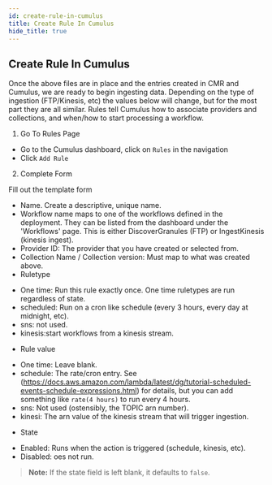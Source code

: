 ```yaml
---
id: create-rule-in-cumulus
title: Create Rule In Cumulus
hide_title: true
---
```


## Create Rule In Cumulus

Once the above files are in place and the entries created in CMR and Cumulus, we are ready to begin ingesting data. Depending on the type of ingestion (FTP/Kinesis, etc) the values below will change, but for the most part they are all similar. Rules tell Cumulus how to associate providers and collections, and when/how to start processing a workflow.

1. Go To Rules Page

* Go to the Cumulus dashboard, click on `Rules` in the navigation
* Click `Add Rule`

2. Complete Form

Fill out the template form

* Name. Create a descriptive, unique name.
* Workflow name maps to one of the workflows defined in the deployment. They can be listed from the dashboard under the 'Workflows' page. This is either DiscoverGranules (FTP) or IngestKinesis (kinesis ingest).
* Provider ID: The provider that you have created or selected from.
* Collection Name / Collection version: Must map to what was created above.
* Ruletype
- One time: Run this rule exactly once. One time ruletypes are run regardless of state.
- scheduled: Run on a cron like schedule (every 3 hours, every day at midnight, etc).
- sns: not used.
- kinesis:start workflows from a kinesis stream.
* Rule value
- One time: Leave blank.
- schedule: The rate/cron entry. See (https://docs.aws.amazon.com/lambda/latest/dg/tutorial-scheduled-events-schedule-expressions.html) for details, but you can add something like `rate(4 hours)` to run every 4 hours.
- sns: Not used (ostensibly, the TOPIC arn number).
- kinesi: The arn value of the kinesis stream that will trigger ingestion.
* State
- Enabled: Runs when the action is triggered (schedule, kinesis, etc).
- Disabled: oes not run.

> **Note:** If the state field is left blank, it defaults to `false`.

